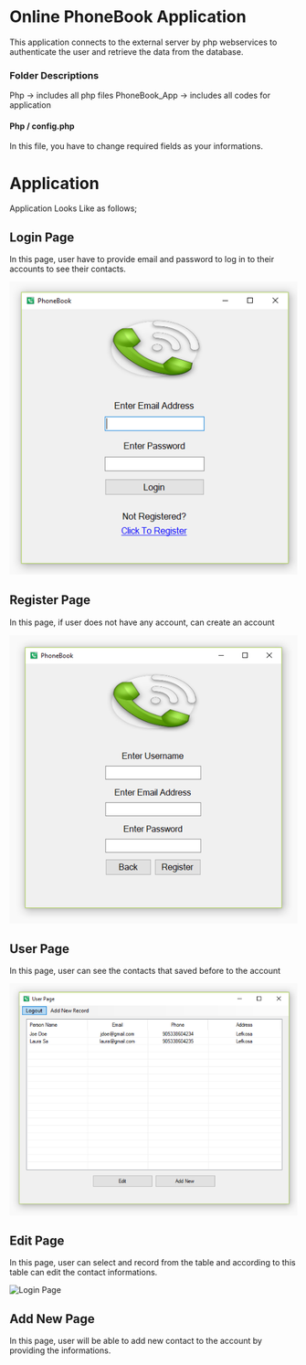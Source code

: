 # Online PhoneBook Application
This application connects to the external server by php webservices to authenticate the user and retrieve the data from the database.

### Folder Descriptions
Php -> includes all php files
PhoneBook_App -> includes all codes for application

#### Php / config.php
In this file, you have to change required fields as your informations.

# Application

Application Looks Like as follows;

## Login Page
In this page, user have to provide email and password to log in to their accounts to see their contacts.

![Login Page](/images/Login.PNG)

## Register Page
In this page, if user does not have any account, can create an account

![Login Page](/images/Register.PNG)

## User Page
In this page, user can see the contacts that saved before to the account

![Login Page](/images/UserPage.PNG)

## Edit Page
In this page, user can select and record from the table and according to this table can edit the contact informations.

![Login Page](/images/EditPage.PNG)

## Add New Page
In this page, user will be able to add new contact to the account by providing the informations.




